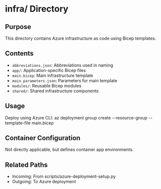 # infra/ Directory

## Purpose
This directory contains Azure infrastructure as code using Bicep templates.

## Contents
- `abbreviations.json`: Abbreviations used in naming
- `app/`: Application-specific Bicep files
- `main.bicep`: Main infrastructure template
- `main.parameters.json`: Parameters for main template
- `modules/`: Reusable Bicep modules
- `shared/`: Shared infrastructure components

## Usage
Deploy using Azure CLI: az deployment group create --resource-group <rg> --template-file main.bicep

## Container Configuration
Not directly applicable, but defines container app environments.

## Related Paths
- Incoming: From scripts/azure-deployment-setup.py
- Outgoing: To Azure deployment
